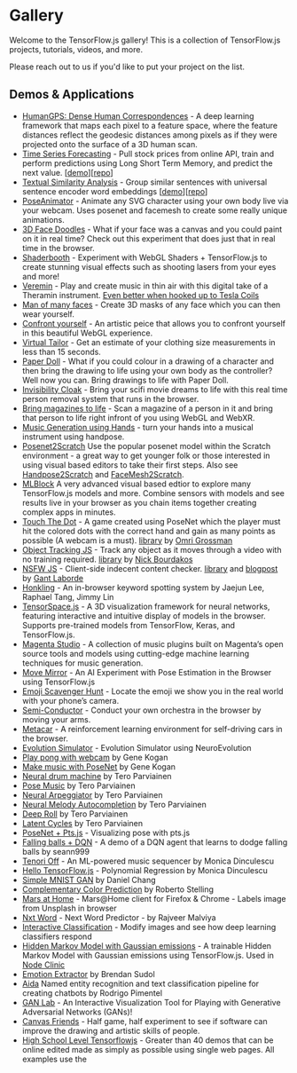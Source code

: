 
# Gallery

Welcome to the TensorFlow.js gallery! This is a collection of TensorFlow.js projects, tutorials, videos, and more.

Please reach out to us if you'd like to put your project on the list.

## Demos & Applications

- [HumanGPS: Dense Human Correspondences](https://feitongt.github.io/HumanGPS/#Live_demo) -  A deep learning framework that maps each pixel to a feature space, where the feature distances reflect the geodesic distances among pixels as if they were projected onto the surface of a 3D human scan.
- [Time Series Forecasting](https://jinglescode.github.io/time-series-forecasting-tensorflowjs/) - Pull stock prices from online API, train and perform predictions using Long Short Term Memory, and predict the next value. [[demo](https://jinglescode.github.io/time-series-forecasting-tensorflowjs/)][[repo](https://github.com/jinglescode/time-series-forecasting-tensorflowjs)]
- [Textual Similarity Analysis](https://jinglescode.github.io/textual-similarity-universal-sentence-encoder/) - Group similar sentences with universal sentence encoder word embeddings [[demo](https://jinglescode.github.io/textual-similarity-universal-sentence-encoder/)][[repo](https://github.com/jinglescode/textual-similarity-universal-sentence-encoder)]
- [PoseAnimator](https://github.com/yemount/pose-animator/) - Animate any SVG character using your own body live via your webcam. Uses posenet and facemesh to create some really unique animations.
- [3D Face Doodles](https://github.com/cyrildiagne/ar-facedoodle) - What if your face was a canvas and you could paint on it in real time? Check out this experiment that does just that in real time in the browser.
- [Shaderbooth](https://shaderbooth.com/?85daa) - Experiment with WebGL Shaders + TensorFlow.js to create stunning visual effects such as shooting lasers from your eyes and more!
- [Veremin](https://github.com/vabarbosa/veremin) - Play and create music in thin air with this digital take of a Theramin instrument. [Even better when hooked up to Tesla Coils](https://www.youtube.com/watch?v=ywbNLHydgzA)
- [Man of many faces](https://twitter.com/thespite/status/1263576045577555969) - Create 3D masks of any face which you can then wear yourself.
- [Confront yourself](https://yiwenl.github.io/Sketches/exps/66/) - An artistic peice that allows you to confront yourself in this beautiful WebGL experience.
- [Virtual Tailor](https://www.youtube.com/watch?v=kFtIddNLcuM) - Get an estimate of your clothing size measurements in less than 15 seconds.
- [Paper Doll](https://github.com/bengfarrell/paperdoll) - What if you could colour in a drawing of a character and then bring the drawing to life using your own body as the controller? Well now you can. Bring drawings to life with Paper Doll.
- [Invisibility Cloak](https://github.com/jasonmayes/Real-Time-Person-Removal) - Bring your scifi movie dreams to life with this real time person removal system that runs in the browser.
- [Bring magazines to life](https://twitter.com/AlexandreDevaux/status/1254719491755433985) - Scan a magazine of a person in it and bring that person to life right infront of you using WebGL and WebXR.
- [Music Generation using Hands](https://twitter.com/prenalys/status/1250509352458268673) - turn your hands into a musical instrument using handpose.
- [Posenet2Scratch](https://github.com/champierre/posenet2scratch) Use the popular posenet model within the Scratch environment - a great way to get younger folk or those interested in using visual based editors to take their first steps. Also see [Handpose2Scratch](https://github.com/champierre/handpose2scratch) and [FaceMesh2Scratch](https://github.com/champierre/facemesh2scratch).
- [MLBlock](http://mlblock.org) A very advanced visual based edtior to explore many TensorFlow.js models and more. Combine sensors with models and see results live in your browser as you chain items together creating complex apps in minutes.
- [Touch The Dot](http://touch-the-dot.herokuapp.com/) - A game created using PoseNet which the player must hit the colored dots with the correct hand and gain as many points as possible (A webcam is a must). [library](https://github.com/OmriGM/body-pose-beat-game) by [Omri Grossman](http://github.com/OmriGM)
- [Object Tracking JS](https://cp4ms.csb.app/) - Track any object as it moves through a video with no training required. [library](https://github.com/cloud-annotations/object-tracking-js) by [Nick Bourdakos](http://github.com/bourdakos1)
- [NSFW JS](https://nsfwjs.com/) - Client-side indecent content checker. [library](https://github.com/infinitered/nsfwjs) and [blogpost](https://shift.infinite.red/avoid-nightmares-nsfw-js-ab7b176978b1) by [Gant Laborde](http://gantlaborde.com/)
- [Honkling](https://castorini.github.io/honkling/) - An in-browser keyword spotting system by Jaejun Lee, Raphael Tang, Jimmy Lin
- [TensorSpace.js](https://github.com/tensorspace-team/tensorspace) - A 3D visualization framework for neural networks, featuring interactive and intuitive display of models in the browser. Supports pre-trained models from TensorFlow, Keras, and TensorFlow.js.
- [Magenta Studio](https://magenta.tensorflow.org/studio) - A collection of music plugins built on Magenta’s open source tools and models using cutting-edge machine learning techniques for music generation.
- [Move Mirror](https://experiments.withgoogle.com/collection/ai/move-mirror/view) - An AI Experiment with Pose Estimation in the Browser using TensorFlow.js
- [Emoji Scavenger Hunt](https://emojiscavengerhunt.withgoogle.com/) - Locate the emoji we show you in the real world with your phone’s camera.
- [Semi-Conductor](https://semiconductor.withgoogle.com/) - Conduct your own orchestra in the browser by moving your arms.
- [Metacar](https://www.metacar-project.com/) - A reinforcement learning environment for self-driving cars in the browser.
- [Evolution Simulator](https://github.com/adityathebe/evolutionSimulator) - Evolution Simulator using NeuroEvolution
- [Play pong with webcam](https://ml4a.github.io/demos/tfjs/regression-pong.html) by Gene Kogan
- [Make music with PoseNet](https://ml4a.github.io/demos/tfjs/posenet-music.html) by Gene Kogan
- [Neural drum machine](https://codepen.io/teropa/pen/JLjXGK) by Tero Parviainen
- [Pose Music](https://codepen.io/teropa/pen/QxLrMp) by Tero Parviainen
- [Neural Arpeggiator](https://codepen.io/teropa/pen/ddqEwj) by Tero Parviainen
- [Neural Melody Autocompletion](https://codepen.io/teropa/pen/gvwwZL) by Tero Parviainen
- [Deep Roll](https://codepen.io/teropa/pen/zpbLOj) by Tero Parviainen
- [Latent Cycles](https://codepen.io/teropa/pen/rdoPbG) by Tero Parviainen
- [PoseNet + Pts.js](https://github.com/williamngan/pts/tree/master/demo/more/tfjs_posenet) - Visualizing pose with pts.js
- [Falling balls + DQN](http://web.sfc.keio.ac.jp/~t15704yn/falling/index.html) - A demo of a DQN agent that learns to dodge falling balls by seann999
- [Tenori Off](https://tenori-off.glitch.me/) - An ML-powered music sequencer by Monica Dinculescu
- [Hello TensorFlow.js](https://hello-tensorflow.glitch.me/) - Polynomial Regression by Monica Dinculescu
- [Simple MNIST GAN](https://mwdchang.github.io/tfjs-gan/) by Daniel Chang
- [Complementary Color Prediction](http://stelling.cc/complementary-color-prediction/) by Roberto Stelling
- [Mars at Home](https://github.com/MarsAtHome/marsjs) - Mars@Home client for Firefox & Chrome - Labels image from Unsplash in browser
- [Nxt Word](https://github.com/rajveermalviya/language-modeling) - Next Word Predictor - by Rajveer Malviya
- [Interactive Classification](https://github.com/poloclub/interactive-classification) - Modify images and see how deep learning classifiers respond
- [Hidden Markov Model with Gaussian emissions](https://github.com/nearform/node-hidden-markov-model-tf) - A trainable Hidden Markov Model with Gaussian emissions using TensorFlow.js. Used in [Node Clinic](https://clinicjs.org/blog/clinic-doctor-just-got-more-advanced-with-tensorflow-js/)
- [Emotion Extractor](https://brendansudol.com/faces/) by Brendan Sudol
- [Aida](https://aida.dor.ai/) Named entity recognition and text classification pipeline for creating chatbots by Rodrigo Pimentel
- [GAN Lab](https://poloclub.github.io/ganlab/) - An Interactive Visualization Tool for Playing with Generative Adversarial Networks (GANs)!
- [Canvas Friends](https://www.y8.com/games/canvas_friends) - Half game, half experiment to see if software can improve the drawing and artistic skills of people.
- [High School Level Tensorflowjs](http://rocksetta.com/tensorflowjs/) - Greater than 40 demos that can be online edited made as simply as possible using single web pages. All examples use the [<script src="https://cdn.jsdelivr.net/npm/@tensorflow/tfjs">](https://cdn.jsdelivr.net/npm/@tensorflow/tfjs@latest/dist/tf.js) specific version tag so the pages always work and no installation is needed - By Jeremy Ellis.
- [Gboard Physical Handwriting Version](https://landing.google.co.jp/tegaki/) - You can input a character by drawing it on your keyboard.
- [AICAMCAM](https://aicamcam.github.io) - A browser-based webcam video recording service with people/dog/cat detection functionality.
- [trynottolaugh](http://trynottolaugh.net) - Try not to laugh game with face landmark detection if you laugh during video you lose!
- [Neuroglancer](https://github.com/google/neuroglancer) - A browser-based app for examining 3D volumetric neuroimaging data.
- [Chester Radiology Assistant](https://mlmed.org/tools/xray) - A web-based tool for diagnosing chest x-ray images.
- [Membrane](https://membrane.today) - An interactive audiovisual tone mirror that responds to nose movement, by Ashlin Aronin.
- [MedSeg](https://www.medseg.ai) - Online interactive segmentation tool for radiological images.
- [Arabic Font Classification](https://mhmoodlan.github.io/blog/arabic-font-classification) - Tackling the visual font recognition problem for Arabic fonts by synthesizing a [dataset](https://github.com/mhmoodlan/arabic-font-classification/releases/tag/v0.1.0) and addressing domain mismatch challenges, by [Mahmoud Aslan](https://mhmoodlan.github.io)
- [NSFW Filter](https://github.com/nsfw-filter/nsfw-filter) - A browser extension to block NSFW images.
- [MIRNet-TFJS](https://github.com/Rishit-dagli/MIRNet-TFJS) - Converts and runs the MIRNet Model on the web which is capable of enhancing low-light images upto a really great extent - By Rishit Dagli. [[demo](https://mirnet-tfjs.rishit.tech/)][[repo](https://github.com/Rishit-dagli/MIRNet-TFJS)]
- [Custom Object Detection on browser using TensorFlow.js](https://github.com/NSTiwari/TensorFlow.js-Custom-Object-Detection) - An E2E app for custom object detection on the browser using TensorFlow.js; by Nitin Tiwari & Rony Benny.
- [audiate](https://cjbayron.github.io/audiate/) - Ear training game using Pitch Transcription model in the browser - By CJ Bayron [[demo](https://www.youtube.com/watch?v=VZ3i4V7i7Iw&t=2s)][[repo](https://github.com/cjbayron/audiate)]
- [Plant AI](https://github.com/Rishit-dagli/Greenathon-Plant-AI) - This web app identifies diseases in plants across 38 healthy and unhealthy plant categories by species and diseases all in the browser - By Rishit Dagli, Rishabh Singh and Rucha Yagnik. [[demo](https://www.plant-ai.tech/)][[repo](https://github.com/Rishit-dagli/Greenathon-Plant-AI)]
- [Brainchop.org](https://neuroneural.github.io/brainchop/) - Brings automatic 3D MRI segmentation capability to neuroimaging by running a deep learning model in the web-browser on the user side - By Mohamed Masoud and Sergey Plis. [[demo](https://neuroneural.github.io/brainchop/)][[repo](https://github.com/neuroneural/brainchop)][[wiki](https://github.com/neuroneural/brainchop/wiki)]
- [chestxray.ai](https://github.com/jordimassaguerpla/chestxray.ai) - X-Ray image of you Chest, and predicts the probability of having any of these 4 diseases:Cardiomegaly,Mass,Pneumotorax,Edema - By Jordi Massaguer Pla. [[repo](https://github.com/jordimassaguerpla/chestxray.ai)]
- [asanAI](https://asanai.scads.ai/) - A tool to experiment with different layer types, optimizers and so on with default and custom data, fully in the browser, see and visualize results and export to a python-model that can be run locally.
- [TF.js-TFLite Object Detection](https://github.com/NSTiwari/TFJS-TFLite-Object-Detection) - This project is an implementation of object detection to detect different categories of waste in real-time directly on the browser using the TF.js-TFLite Web API - by [Nitin Tiwari](https://linkedin.com/in/tiwari-nitin).
- [StraightenUp.ai](https://chromewebstore.google.com/detail/straightenup-ai-ai-postur/nfhoegpkonllcaghgmhdmcpmebmocokf) - A web extension which helps to maintain a healthy posture while using a computer. - by [Maciej Jalocha](https://www.linkedin.com/in/maciejjalocha/)

## Tutorials / Codelabs

These tutorials augment the [official tutorials](https://js.tensorflow.org/tutorials/).

- [Use Firebase Hosting to deploy and host a machine learning model at scale](https://codelabs.developers.google.com/codelabs/tensorflowjs-firebase-hosting-model/index.html?index=..%2F..index#0) by Jason Mayes
- [Using TensorFlow.js to train a "Rock-Paper-Scissors" model](https://heartbeat.fritz.ai/using-tensorflow-js-to-train-a-rock-paper-scissors-model-b5f393b548eb) by [Gant Laborde](http://gantlaborde.com/)
- [A gentle introduction to TensorFlow.js](https://medium.com/tensorflow/a-gentle-introduction-to-tensorflow-js-dba2e5257702) by Zaid Alyafeai
- [Train a model in tf.keras with Colab, and run it in the browser with TensorFlow.js](https://medium.com/tensorflow/train-on-google-colab-and-run-on-the-browser-a-case-study-8a45f9b1474e) by Zaid Alyafeai
- [Python Programming - Deep learning in the browser with TensorFlow.js](https://pythonprogramming.net/deep-learning-browser-introduction-tensorflowjs/) by Harrison Kinsley
- [Basic Tutorial with TensorFlow.js: Linear Regression](https://medium.com/@tristansokol/basic-tutorial-with-tensorflow-js-linear-regression-aa68b16e5b8e) by Tristan Sokol
- [Make a smart webcam in JavaScript with a pre-trained Machine Learning model](https://codelabs.developers.google.com/codelabs/tensorflowjs-object-detection/index.html?index=..%2F..index#8) by Jason Mayes
- [Time Series Forecasting with TensorFlow.js](https://jinglescode.github.io/2019/05/17/time-series-forecasting-with-tensorflow-js/) by [Jingles](https://github.com/jinglescode/)
- [Build Textual Similarity Analysis Web App](https://jinglescode.github.io/2020/02/10/build-textual-similarity-analysis-web-app/) by [Jingles](https://github.com/jinglescode/)
- [Train a Text Classifier on top of BERT within the Browser](https://alexfi.dev/blog/tensorflowjs-bert-train) by [Alexander Fischer](https://github.com/alexander-fischer/)

## Video tutorials

- [Beginning Machine Learning with TensorFlow.js](https://academy.infinite.red/p/beginning-machine-learning-with-tensorflow-js)
- [The Coding Train - TensorFlow.js Introduction](https://www.youtube.com/playlist?list=PLRqwX-V7Uu6YIeVA3dNxbR9PYj4wV31oQ)
- [The Coding Train - TensorFlow.js Color Classifier](https://www.youtube.com/playlist?list=PLRqwX-V7Uu6bmMRCIoTi72aNWHo7epX4L)
- [Siraj Raval - TensorFlow.js Explained](https://www.youtube.com/watch?v=Nc8kZABv-KE)
- [Siraj Raval - Financial Forecasting using TensorFlow.js](https://www.youtube.com/watch?v=5Uw1iSwvHH8)
- [Siraj Raval - Webcam tracking with TensorFlow.js](https://www.youtube.com/watch?v=9KqNk5keyCc)
- [Angular Firebase - TensorFlow.js Quickstart](https://www.youtube.com/watch?v=Y_XM3Bu-4yc)

## Talks

- [TensorFlow dev summit](https://www.youtube.com/watch?v=YB-kfeNIPCE) - Official TensorFlow.js launch
- [Google I/O, Node.js binding launch](https://www.youtube.com/watch?v=OmofOvMApTU) - Official TensorFlow.js + Node.js launch
- [Deep Learning in JS - Ashi Krishnan - JSConf EU 2018](https://www.youtube.com/watch?v=SV-cgdobtTA)

## Blog posts

- [Custom object detection in the browser using TensorFlow.js](https://blog.tensorflow.org/2021/01/custom-object-detection-in-browser.html) by Hugo Zanini
- [Move Mirror](https://medium.com/tensorflow/move-mirror-an-ai-experiment-with-pose-estimation-in-the-browser-using-tensorflow-js-2f7b769f9b23?linkId=54484629) - An AI Experiment with Pose Estimation in the Browser using TensorFlow.js
- [Abstract art with ML](https://janhuenermann.com/blog/abstract-art-with-ml) by Jan Huenermann
- [Deep Overwatch with TensorFlow.js](https://medium.com/@farzatv/deepoverwatch-combining-tensorflow-js-overwatch-computer-vision-and-music-1a84d4598bc0) -  combining TensorFlow.js, Overwatch, Computer Vision, and Music by Farza
- [Real-time Human Pose Estimation in the Browser with TensorFlow.js](https://medium.com/tensorflow/real-time-human-pose-estimation-in-the-browser-with-tensorflow-js-7dd0bc881cd5) by Dan Oved
- [Getting Started with TensorFlow.js](https://medium.com/tensorflow/getting-started-with-tensorflow-js-50f6783489b2) by Laurence Moroney
- [Introducing TensorFlow.js](https://medium.com/tensorflow/introducing-tensorflow-js-machine-learning-in-javascript-bf3eab376db) by Josh Gordon and Sara Robinson
- [Solving the Chrome T-Rex Game with Neural Networks, Genetic Algorithms and TensorFlow.js (Chinese: 前端人工智能？TensorFlow.js 学会游戏通关)](https://zhuanlan.zhihu.com/p/35451395) by [@MagicCube](https://github.com/MagicCube)
- [A look at how we built the Emoji Scavenger Hunt using TensorFlow.js](https://medium.com/tensorflow/a-look-at-how-we-built-the-emoji-scavenger-hunt-using-tensorflow-js-3d760a7ebfe6) by Jacques Bruwer, JK Kafalas, and Shuhei Iitsuka from Google Brand Studio
- [Read a tensorflow demo to get started with machine learning](https://mp.weixin.qq.com/s/sffUvod_KlmvtVI-W3PLEQ) by [EuryChen](https://github.com/netpi) (Chinese: 读懂一个Tensorflow Demo 入门机器学习)

## Books

- [Learning Tensorflow.js: Powerful Machine Learning in JavaScript](https://amzn.to/3dR3vpY) - In this guide, author [Gant Laborde](https://github.com/gantman) provides a hands-on, end-to-end approach to TensorFlow.js fundamentals for a broad technical audience that includes data scientists, engineers, web developers, students, and researchers.

## Notebooks

- [Introduction to TensorFlow.js](https://beta.observablehq.com/@nsthorat/introduction-to-deeplearn-js) by Nikhil Thorat
- [How to build a Teachable Machine](https://beta.observablehq.com/@nsthorat/how-to-build-a-teachable-machine-with-tensorflow-js) by Nikhil Thorat
- [Smoothgrad in TensorFlow.js](https://beta.observablehq.com/@aman-tiwari/smoothgrad-in-tensorflow-js?linkId=53020429) by Aman Tiwari
- [Visualizing training using TensorFlow.js + MLB data](https://beta.observablehq.com/@nkreeger/visualizing-ml-training-using-tensorflow-js-and-baseball-d) by Nick Kreeger
- [Animation CPPNs](https://beta.observablehq.com/@emilyreif/animation-with-cppns) -  by Emily Reif

## Libraries using TensorFlow.js

- [ML5](https://ml5js.org/) - Friendly machine learning for the web
- [magenta.js](https://magenta.tensorflow.org/js) - Music and Art Generation with Machine Intelligence in the Browser.
- [Handsfree.js](https://github.com/handsfreejs/handsfree) - A library for adding face-controlled pointers to your site.
- [Handtrack.js](https://github.com/victordibia/handtrack.js) - A library for real-time hand detection directly in the browser.
- [face-api.js](https://github.com/justadudewhohacks/face-api.js) - A JavaScript API for face detection and face recognition in the browser.
- [machinelearn.js](https://github.com/machinelearnjs/machinelearnjs) - A general machine learning library like ScikitLearn directly in the Browser and Node.
- [TensorFlow.js GPU-accelerated t-SNE](https://github.com/tensorflow/tfjs-tsne) - A linear t-SNE for the web.
- [Pipcook](https://github.com/alibaba/pipcook) - A front-end algorithm framework to create a ML pipeline based on tfjs-node, which is similar to TFX but in JS.
- [danfo.js](https://github.com/opensource9ja/danfojs) - A powerful JavaScript data analysis toolkit inspired by the Python PANDAS library.
- [NSFW JS](https://github.com/infinitered/nsfwjs) - Client-side indecent content checker.

